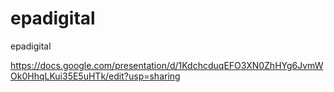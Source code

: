 # epadigital
epadigital

https://docs.google.com/presentation/d/1KdchcduqEFO3XN0ZhHYg6JvmWOk0HhqLKui35E5uHTk/edit?usp=sharing

